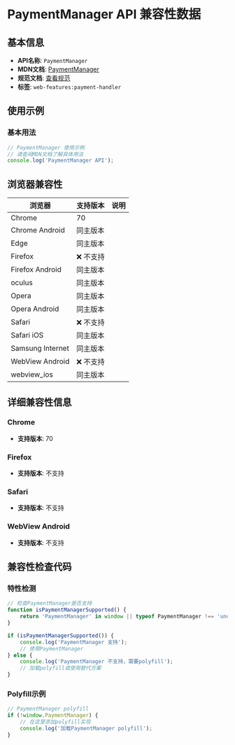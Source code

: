 # PaymentManager API 兼容性数据

## 基本信息

- **API名称**: `PaymentManager`
- **MDN文档**: [PaymentManager](https://developer.mozilla.org/docs/Web/API/PaymentManager)
- **规范文档**: [查看规范](https://w3c.github.io/payment-handler/#paymentmanager-interface)
- **标签**: `web-features:payment-handler`

## 使用示例

### 基本用法

```javascript
// PaymentManager 使用示例
// 请查阅MDN文档了解具体用法
console.log('PaymentManager API');
```

## 浏览器兼容性

| 浏览器 | 支持版本 | 说明 |
|--------|----------|------|
| Chrome | 70 |  |
| Chrome Android | 同主版本 |  |
| Edge | 同主版本 |  |
| Firefox | ❌ 不支持 |  |
| Firefox Android | 同主版本 |  |
| oculus | 同主版本 |  |
| Opera | 同主版本 |  |
| Opera Android | 同主版本 |  |
| Safari | ❌ 不支持 |  |
| Safari iOS | 同主版本 |  |
| Samsung Internet | 同主版本 |  |
| WebView Android | ❌ 不支持 |  |
| webview_ios | 同主版本 |  |

## 详细兼容性信息

### Chrome

- **支持版本**: 70

### Firefox

- **支持版本**: 不支持

### Safari

- **支持版本**: 不支持

### WebView Android

- **支持版本**: 不支持

## 兼容性检查代码

### 特性检测

```javascript
// 检查PaymentManager是否支持
function isPaymentManagerSupported() {
    return 'PaymentManager' in window || typeof PaymentManager !== 'undefined';
}

if (isPaymentManagerSupported()) {
    console.log('PaymentManager 支持');
    // 使用PaymentManager
} else {
    console.log('PaymentManager 不支持，需要polyfill');
    // 加载polyfill或使用替代方案
}
```

### Polyfill示例

```javascript
// PaymentManager polyfill
if (!window.PaymentManager) {
    // 在这里添加polyfill实现
    console.log('加载PaymentManager polyfill');
}
```

